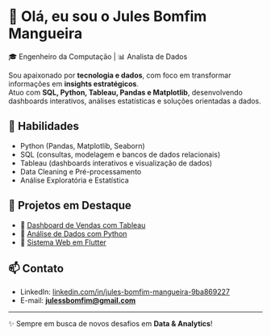 # 👋 Olá, eu sou o Jules Bomfim Mangueira

🎓 Engenheiro da Computação | 📊 Analista de Dados  

Sou apaixonado por **tecnologia e dados**, com foco em transformar informações em **insights estratégicos**.  
Atuo com **SQL, Python, Tableau, Pandas e Matplotlib**, desenvolvendo dashboards interativos, análises estatísticas e soluções orientadas a dados.  

## 🚀 Habilidades
- Python (Pandas, Matplotlib, Seaborn)
- SQL (consultas, modelagem e bancos de dados relacionais)
- Tableau (dashboards interativos e visualização de dados)
- Data Cleaning e Pré-processamento
- Análise Exploratória e Estatística  

## 📂 Projetos em Destaque
- 🔗 [Dashboard de Vendas com Tableau](#)  
- 🔗 [Análise de Dados com Python](#)  
- 🔗 [Sistema Web em Flutter](#)  

## 📫 Contato
- LinkedIn: [linkedin.com/in/jules-bomfim-mangueira-9ba869227](https://www.linkedin.com/in/jules-bomfim-mangueira-9ba869227/)  
- E-mail: **julessbomfim@gmail.com**

---
✨ Sempre em busca de novos desafios em **Data & Analytics**!

